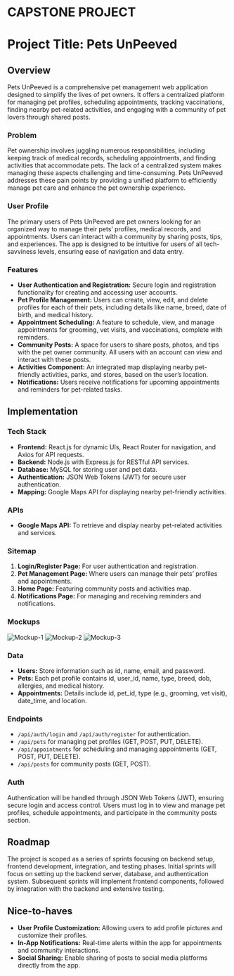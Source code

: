 # CAPSTONE PROJECT

# Project Title: Pets UnPeeved

## Overview

Pets UnPeeved is a comprehensive pet management web application designed to simplify the lives of pet owners. It offers a centralized platform for managing pet profiles, scheduling appointments, tracking vaccinations, finding nearby pet-related activities, and engaging with a community of pet lovers through shared posts.

### Problem

Pet ownership involves juggling numerous responsibilities, including keeping track of medical records, scheduling appointments, and finding activities that accommodate pets. The lack of a centralized system makes managing these aspects challenging and time-consuming. Pets UnPeeved addresses these pain points by providing a unified platform to efficiently manage pet care and enhance the pet ownership experience.

### User Profile

The primary users of Pets UnPeeved are pet owners looking for an organized way to manage their pets’ profiles, medical records, and appointments. Users can interact with a community by sharing posts, tips, and experiences. The app is designed to be intuitive for users of all tech-savviness levels, ensuring ease of navigation and data entry.

### Features

- **User Authentication and Registration:** Secure login and registration functionality for creating and accessing user accounts.
- **Pet Profile Management:** Users can create, view, edit, and delete profiles for each of their pets, including details like name, breed, date of birth, and medical history.
- **Appointment Scheduling:** A feature to schedule, view, and manage appointments for grooming, vet visits, and vaccinations, complete with reminders.
- **Community Posts:** A space for users to share posts, photos, and tips with the pet owner community. All users with an account can view and interact with these posts.
- **Activities Component:** An integrated map displaying nearby pet-friendly activities, parks, and stores, based on the user’s location.
- **Notifications:** Users receive notifications for upcoming appointments and reminders for pet-related tasks.

## Implementation

### Tech Stack

- **Frontend:** React.js for dynamic UIs, React Router for navigation, and Axios for API requests.
- **Backend:** Node.js with Express.js for RESTful API services.
- **Database:** MySQL for storing user and pet data.
- **Authentication:** JSON Web Tokens (JWT) for secure user authentication.
- **Mapping:** Google Maps API for displaying nearby pet-friendly activities.

### APIs

- **Google Maps API:** To retrieve and display nearby pet-related activities and services.

### Sitemap

1. **Login/Register Page:** For user authentication and registration.
2. **Pet Management Page:** Where users can manage their pets’ profiles and appointments.
3. **Home Page:** Featuring community posts and activities map.
4. **Notifications Page:** For managing and receiving reminders and notifications.

### Mockups

![Mockup-1](/mockups/Capstone-mock-ups-1.jpg)
![Mockup-2](/mockups/Capstone-mock-ups-2.jpg)
![Mockup-3](/mockups/Capstone-mock-ups-3.jpg)


### Data

- **Users:** Store information such as id, name, email, and password.
- **Pets:** Each pet profile contains id, user_id, name, type, breed, dob, allergies, and medical history.
- **Appointments:** Details include id, pet_id, type (e.g., grooming, vet visit), date_time, and location.

### Endpoints

- `/api/auth/login` and `/api/auth/register` for authentication.
- `/api/pets` for managing pet profiles (GET, POST, PUT, DELETE).
- `/api/appointments` for scheduling and managing appointments (GET, POST, PUT, DELETE).
- `/api/posts` for community posts (GET, POST).

### Auth

Authentication will be handled through JSON Web Tokens (JWT), ensuring secure login and access control. Users must log in to view and manage pet profiles, schedule appointments, and participate in the community posts section.

## Roadmap

The project is scoped as a series of sprints focusing on backend setup, frontend development, integration, and testing phases. Initial sprints will focus on setting up the backend server, database, and authentication system. Subsequent sprints will implement frontend components, followed by integration with the backend and extensive testing.

## Nice-to-haves

- **User Profile Customization:** Allowing users to add profile pictures and customize their profiles.
- **In-App Notifications:** Real-time alerts within the app for appointments and community interactions.
- **Social Sharing:** Enable sharing of posts to social media platforms directly from the app.
